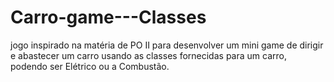 # Carro-game---Classes
jogo inspirado na matéria de PO II para desenvolver um mini game de dirigir e abastecer um carro usando as classes fornecidas para um carro, podendo ser Elétrico ou a Combustão. 
